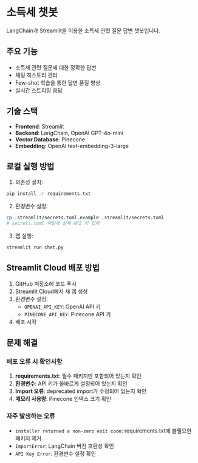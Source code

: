 # 소득세 챗봇

LangChain과 Streamlit을 이용한 소득세 관련 질문 답변 챗봇입니다.

## 주요 기능

- 소득세 관련 질문에 대한 정확한 답변
- 채팅 히스토리 관리
- Few-shot 학습을 통한 답변 품질 향상
- 실시간 스트리밍 응답

## 기술 스택

- **Frontend**: Streamlit
- **Backend**: LangChain, OpenAI GPT-4o-mini
- **Vector Database**: Pinecone
- **Embedding**: OpenAI text-embedding-3-large

## 로컬 실행 방법

1. 의존성 설치:
```bash
pip install -r requirements.txt
```

2. 환경변수 설정:
```bash
cp .streamlit/secrets.toml.example .streamlit/secrets.toml
# secrets.toml 파일에 실제 API 키 입력
```

3. 앱 실행:
```bash
streamlit run chat.py
```

## Streamlit Cloud 배포 방법

1. GitHub 저장소에 코드 푸시
2. Streamlit Cloud에서 새 앱 생성
3. 환경변수 설정:
   - `OPENAI_API_KEY`: OpenAI API 키
   - `PINECONE_API_KEY`: Pinecone API 키
4. 배포 시작

## 문제 해결

### 배포 오류 시 확인사항

1. **requirements.txt**: 필수 패키지만 포함되어 있는지 확인
2. **환경변수**: API 키가 올바르게 설정되어 있는지 확인
3. **Import 오류**: deprecated import가 수정되어 있는지 확인
4. **메모리 사용량**: Pinecone 인덱스 크기 확인

### 자주 발생하는 오류

- `installer returned a non-zero exit code`: requirements.txt에 불필요한 패키지 제거
- `ImportError`: LangChain 버전 호환성 확인
- `API Key Error`: 환경변수 설정 확인
